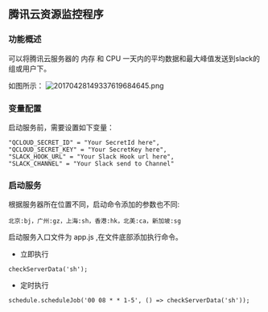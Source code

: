 ## 腾讯云资源监控程序

### 功能概述

可以将腾讯云服务器的 内存 和 CPU 一天内的平均数据和最大峰值发送到slack的组或用户下。

如图所示：
![20170428149337619684645.png](http://oe1qcatok.bkt.clouddn.com/20170428149337619684645.png)


### 变量配置

启动服务前，需要设置如下变量：

```
"QCLOUD_SECRET_ID" = "Your SecretId here",
"QCLOUD_SECRET_KEY" = "Your SecretKey here",
"SLACK_HOOK_URL" = "Your Slack Hook url here",
"SLACK_CHANNEL" = "Your Slack send to Channel"
```

### 启动服务

根据服务器所在位置不同，启动命令添加的参数也不同:

```
北京:bj，广州:gz，上海:sh，香港:hk，北美:ca，新加坡:sg
```

启动服务入口文件为 app.js ,在文件底部添加执行命令。

- 立即执行

```
checkServerData('sh');  
```

- 定时执行

```
schedule.scheduleJob('00 08 * * 1-5', () => checkServerData('sh'));
```


